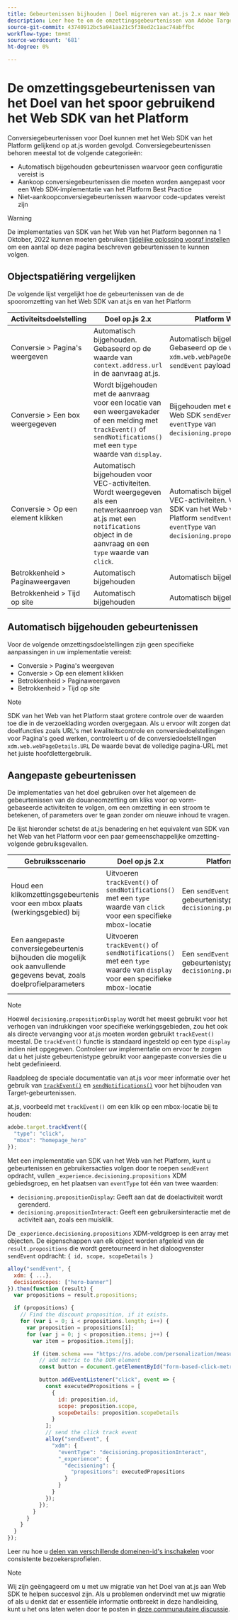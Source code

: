 ```yaml
---
title: Gebeurtenissen bijhouden | Doel migreren van at.js 2.x naar Web SDK
description: Leer hoe te om de omzettingsgebeurtenissen van Adobe Target te volgen gebruikend het Web SDK van het Experience Platform.
source-git-commit: 43740912bc5a941aa21c5f38ed2c1aac74abffbc
workflow-type: tm+mt
source-wordcount: '681'
ht-degree: 0%

---
```



# De omzettingsgebeurtenissen van het Doel van het spoor gebruikend het Web SDK van het Platform

Conversiegebeurtenissen voor Doel kunnen met het Web SDK van het Platform gelijkend op at.js worden gevolgd. Conversiegebeurtenissen behoren meestal tot de volgende categorieën:

* Automatisch bijgehouden gebeurtenissen waarvoor geen configuratie vereist is
* Aankoop conversiegebeurtenissen die moeten worden aangepast voor een Web SDK-implementatie van het Platform Best Practice
* Niet-aankoopconversiegebeurtenissen waarvoor code-updates vereist zijn

>[!WARNING]
>
> De implementaties van SDK van het Web van het Platform begonnen na 1 Oktober, 2022 kunnen moeten gebruiken [tijdelijke oplossing vooraf instellen](prefetch-workaround.md) om een aantal op deze pagina beschreven gebeurtenissen te kunnen volgen.

## Objectspatiëring vergelijken

De volgende lijst vergelijkt hoe de gebeurtenissen van de de spooromzetting van het Web SDK van at.js en van het Platform

| Activiteitsdoelstelling | Doel op.js 2.x | Platform Web SDK |
|---|---|---|
| Conversie > Pagina&#39;s weergeven | Automatisch bijgehouden. Gebaseerd op de waarde van `context.address.url` in de aanvraag at.js. | Automatisch bijgehouden. Gebaseerd op de waarde van `xdm.web.webPageDetails.URL` in de `sendEvent` payload |
| Conversie > Een box weergegeven | Wordt bijgehouden met de aanvraag voor een locatie van een weergavekader of een melding met `trackEvent()` of `sendNotifications()` met een `type` waarde van `display`. | Bijgehouden met een Platform Web SDK `sendEvent` met de `eventType` van `decisioning.propositionDisplay`. |
| Conversie > Op een element klikken | Automatisch bijgehouden voor VEC-activiteiten. Wordt weergegeven als een netwerkaanroep van at.js met een `notifications` object in de aanvraag en een `type` waarde van `click`. | Automatisch bijgehouden voor VEC-activiteiten. Verschijnt als SDK van het Web van het Platform `sendEvent` met de `eventType` van `decisioning.propositionInteract`. |
| Betrokkenheid > Paginaweergaven | Automatisch bijgehouden | Automatisch bijgehouden |
| Betrokkenheid > Tijd op site | Automatisch bijgehouden | Automatisch bijgehouden |

<!--
| Revenue > RPV, AOV, or Total Sales | Tracked based on the `orderTotal` parameter values for the specified mbox(es) | Tracked based on the `xdm.commerce.order.priceTotal` values. Its best to use the "any mbox" option in the goal setup. |
| Revenue > Orders | Tracked based on the unique `orderId` parameter values for the specified mbox(es) | Tracked based on the unique values for `xdm.commerce.order.purchaseID`. Its best to use the "any mbox" option in the goal setup. |
| Engagement > Custom Scoring | Tracked with the `mboxPageValue` parameter. Refer to the [dedicated documentation](https://experienceleague.adobe.com/docs/target/using/activities/success-metrics/capture-score.html) for more details. | Tracked with `data.__adobe.target.mboxPageValue` in the `sendEvent` payload |
-->

## Automatisch bijgehouden gebeurtenissen

Voor de volgende omzettingsdoelstellingen zijn geen specifieke aanpassingen in uw implementatie vereist:

* Conversie > Pagina&#39;s weergeven
* Conversie > Op een element klikken
* Betrokkenheid > Paginaweergaven
* Betrokkenheid > Tijd op site

>[!NOTE]
>
>SDK van het Web van het Platform staat grotere controle over de waarden toe die in de verzoeklading worden overgegaan. Als u ervoor wilt zorgen dat doelfuncties zoals URL&#39;s met kwaliteitscontrole en conversiedoelstellingen voor Pagina&#39;s goed werken, controleert u of de conversiedoelstellingen `xdm.web.webPageDetails.URL` De waarde bevat de volledige pagina-URL met het juiste hoofdlettergebruik.

<!--
## Purchase conversion events

The following conversion goals are based on the order details information passed in the Platform Web SDK `sendEvent` payload:

* Revenue > Revenue per Visit (RPV)
* Revenue > Average Order Value (AOV)
* Revenue > Total Sales
* Revenue > Orders

Target at.js implementations typically use an order confirmation mbox with the `trackEvent()` or `sendNotifications()` functions to pass the order ID, order total, and a list of product IDs purchased. These methods are specific to Target.

The Platform Web SDK is a shared library for all Adobe applications and you may have other applications such as Adobe Analytics to consider. Because of this shared nature, its best send a single order confirmation call using the appropriate commerce XDM field group.

For more information and an example, refer to the tutorial section about [sending purchase parameters to Target](send-parameters.md#purchase-parameters). 
-->

## Aangepaste gebeurtenissen

De implementaties van het doel gebruiken over het algemeen de gebeurtenissen van de douaneomzetting om kliks voor op vorm-gebaseerde activiteiten te volgen, om een omzetting in een stroom te betekenen, of parameters over te gaan zonder om nieuwe inhoud te vragen.

De lijst hieronder schetst de at.js benadering en het equivalent van SDK van het Web van het Platform voor een paar gemeenschappelijke omzetting-volgende gebruiksgevallen.

| Gebruiksscenario | Doel op.js 2.x | Platform Web SDK |
|---|---|---|
| Houd een klikomzettingsgebeurtenis voor een mbox plaats (werkingsgebied) bij | Uitvoeren `trackEvent()` of `sendNotifications()` met een `type` waarde van `click` voor een specifieke mbox-locatie | Een `sendEvent` gebruiken met een gebeurtenistype van `decisioning.propositionInteract` |
| Een aangepaste conversiegebeurtenis bijhouden die mogelijk ook aanvullende gegevens bevat, zoals doelprofielparameters | Uitvoeren `trackEvent()` of `sendNotifications()` met een `type` waarde van `display` voor een specifieke mbox-locatie | Een `sendEvent` gebruiken met een gebeurtenistype van `decisioning.propositionDisplay` |

>[!NOTE]
>
>Hoewel `decisioning.propositionDisplay` wordt het meest gebruikt voor het verhogen van indrukkingen voor specifieke werkingsgebieden, zou het ook als directe vervanging voor at.js moeten worden gebruikt `trackEvent()` meestal. De `trackEvent()` functie is standaard ingesteld op een type `display` indien niet opgegeven. Controleer uw implementatie om ervoor te zorgen dat u het juiste gebeurtenistype gebruikt voor aangepaste conversies die u hebt gedefinieerd.

Raadpleeg de speciale documentatie van at.js voor meer informatie over het gebruik van [`trackEvent()`](https://developer.adobe.com/target/implement/client-side/atjs/atjs-functions/adobe-target-trackevent/) en [`sendNotifications()`](https://developer.adobe.com/target/implement/client-side/atjs/atjs-functions/adobe-target-sendnotifications-atjs-21/) voor het bijhouden van Target-gebeurtenissen.

at.js, voorbeeld met `trackEvent()` om een klik op een mbox-locatie bij te houden:

```JavaScript
adobe.target.trackEvent({
  "type": "click",
  "mbox": "homepage_hero"
});
```

Met een implementatie van SDK van het Web van het Platform, kunt u gebeurtenissen en gebruikersacties volgen door te roepen `sendEvent` opdracht, vullen `_experience.decisioning.propositions` XDM gebiedsgroep, en het plaatsen van `eventType` tot één van twee waarden:

* `decisioning.propositionDisplay`: Geeft aan dat de doelactiviteit wordt gerenderd.
* `decisioning.propositionInteract`: Geeft een gebruikersinteractie met de activiteit aan, zoals een muisklik.

De `_experience.decisioning.propositions` XDM-veldgroep is een array met objecten. De eigenschappen van elk object worden afgeleid van de `result.propositions` die wordt geretourneerd in het dialoogvenster `sendEvent` opdracht: `{ id, scope, scopeDetails }`

```JavaScript
alloy("sendEvent", {
  xdm: { ...},
  decisionScopes: ["hero-banner"]
}).then(function (result) {
  var propositions = result.propositions;

  if (propositions) {
    // Find the discount proposition, if it exists.
    for (var i = 0; i < propositions.length; i++) {
      var proposition = propositions[i];
      for (var j = 0; j < proposition.items; j++) {
        var item = proposition.items[j];

        if (item.schema === "https://ns.adobe.com/personalization/measurement") {
          // add metric to the DOM element
          const button = document.getElementById("form-based-click-metric");

          button.addEventListener("click", event => {
            const executedPropositions = [
              {
                id: proposition.id,
                scope: proposition.scope,
                scopeDetails: proposition.scopeDetails
              }
            ];
            // send the click track event
            alloy("sendEvent", {
              "xdm": {
                "eventType": "decisioning.propositionInteract",
                "_experience": {
                  "decisioning": {
                    "propositions": executedPropositions
                  }
                }
              }
            });
          });
        }
      }
    }
  }
});
```

Leer nu hoe u [delen van verschillende domeinen-id&#39;s inschakelen](cross-domain.md) voor consistente bezoekersprofielen.

>[!NOTE]
>
>Wij zijn geëngageerd om u met uw migratie van het Doel van at.js aan Web SDK te helpen succesvol zijn. Als u problemen ondervindt met uw migratie of als u denkt dat er essentiële informatie ontbreekt in deze handleiding, kunt u het ons laten weten door te posten in [deze communautaire discussie](https://experienceleaguecommunities.adobe.com/t5/adobe-experience-platform-launch/tutorial-discussion-implement-adobe-experience-cloud-with-web/td-p/444996).